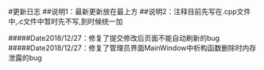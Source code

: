 #更新日志
##说明1：最新更新放在最上方
##说明2：注释目前先写在.cpp文件中,.c文件中暂时先不写,到时候统一加


#####Date2018/12/27：修复了提交修改后页面不能自动刷新的bug
#####Date2018/12/27：修复了管理员界面MainWindow中析构函数删除时内存泄露的bug
